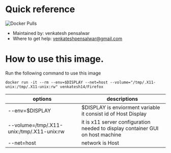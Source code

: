 # Quick reference

![Docker Pulls](https://img.shields.io/docker/pulls/venkatesh14/Firefox?color=%232496ED&logo=Docker&style=for-the-badge)

- Maintained by: venkatesh pensalwar
- Where to get help: venkateshpensalwar@gmail.com
  

# How to use this image.

Run the following command to use this image

```
docker run -it --rm --env=$DISPLAY --net=host --volume="/tmp/.X11-unix:/tmp/.X11-unix:rw" venkatesh14/Firefox
```


|options|descriptions|
|-------|------------|
|--env=$DISPLAY| $DISPLAY is enviorment variable it consist id of Host Display|
|--volume=/tmp/.X11-unix:/tmp/.X11-unix:rw|it is x11 server configuration needed to display container GUI on host machine
|--net=host|network is Host|





